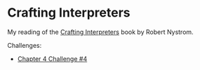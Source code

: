 # Crafting Interpreters

My reading of the
[Crafting Interpreters](https://craftinginterpreters.com/contents.html) book
by Robert Nystrom.

Challenges:
- [Chapter 4 Challenge #4](https://craftinginterpreters.com/scanning.html#reserved-words-and-identifiers)
